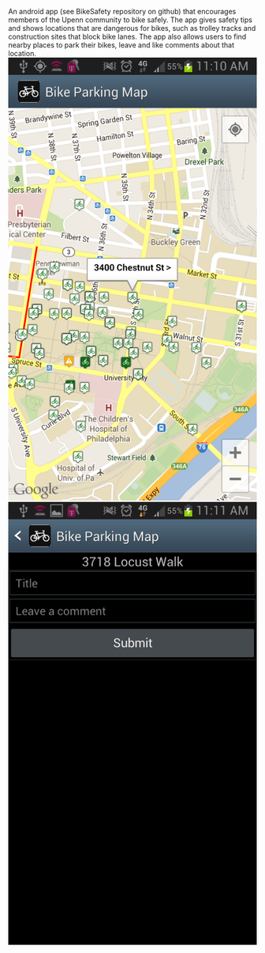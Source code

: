 An android app (see BikeSafety repository on github) that encourages members of the Upenn community to bike safely. The app gives safety tips and shows locations that are dangerous for bikes, such as trolley tracks and construction sites that block bike lanes.  The app also allows users to find nearby places to park their bikes, leave and like comments about that location. 
![My image](/map.png)
![My image](/comments.png)
